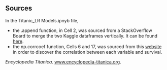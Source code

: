 ## Sources
In the Titanic_LR Models.ipnyb file, 
  - the .append function, in Cell 2, was sourced from a StackOverflow Board to merge the two Kaggle dataframes vertically. It can be found [here](https://stackoverflow.com/questions/41181779/merging-2-dataframes-vertically).
  - the np.corrcoef function, Cells 6 and 17, was sourced from this [website](https://www.geeksforgeeks.org/exploring-correlation-in-python/) in order to discover the correlation between each variable and survival.

_Encyclopedia Titanica_. www.encyclopedia-titanica.org.

